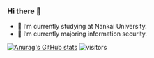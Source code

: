 ### Hi there 👋
<!--![Metrics](https://metrics.lecoq.io/zy-Vanessa?template=classic&base=header%2C%20activity%2C%20community%2C%20repositories%2C%20metadata&base.indepth=false&base.hireable=false&base.skip=false&config.timezone=Asia%2FShanghai)-->
- 🔭 I’m currently studying at Nankai University.
- 🌱 I’m currently majoring information security.
<!--
**zy-Vanessa/zy-Vanessa** is a ✨ _special_ ✨ repository because its `README.md` (this file) appears on your GitHub profile.

- 🔭 I’m currently studying at Nankai University.
- 🌱 I’m currently majoring information security.
- 💬 Ask me about ...
- 📫 How to reach me: ...
- 😄 Pronouns: ...
- ⚡ Fun fact: ...
-->
[![Anurag's GitHub stats](https://github-readme-stats.vercel.app/api?username=zy-Vanessa)](https://github.com/zy-Vanessa/github-readme-stats)
![visitors](https://visitor-badge.glitch.me/badge?page_id=zy-Vanessa&left_color=green&right_color=red)
